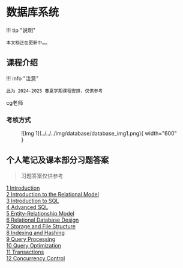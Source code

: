 # 数据库系统

!!! tip "说明"

    本文档正在更新中……

## 课程介绍

!!! info "注意"

    此为 2024-2025 春夏学期课程安排，仅供参考

cg老师

### 考核方式

<figure markdown="span">
  ![Img 1](../../../img/database/database_img1.png){ width="600" }
</figure>

## 个人笔记及课本部分习题答案

> 习题答案仅供参考

[1 Introduction](./ch1.md)<br/>
[2 Introduction to the Relational Model](./ch2.md)<br/>
[3 Introduction to SQL](./ch3.md)<br/>
[4 Advanced SQL](./ch4.md)<br/>
[5 Entity-Relationship Model](./ch5.md)<br/>
[6 Relational Database Design](./ch6.md)<br/>
[7 Storage and File Structure](./ch7.md)<br/>
[8 Indexing and Hashing](./ch8.md)<br/>
[9 Query Processing](./ch9.md)<br/>
[10 Query Optimization](./ch10.md)<br/>
[11 Transactions](./ch11.md)<br/>
[12 Concurrency Control](./ch12.md)